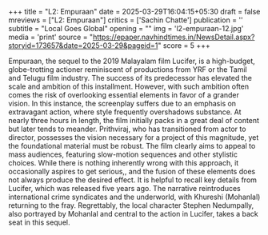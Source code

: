 +++
title = "L2: Empuraan"
date = 2025-03-29T16:04:15+05:30
draft = false
mreviews = ["L2: Empuraan"]
critics = ['Sachin Chatte']
publication = ''
subtitle = "Local Goes Global"
opening = ""
img = 'l2-empuraan-12.jpg'
media = 'print'
source = "https://epaper.navhindtimes.in/NewsDetail.aspx?storyid=173657&date=2025-03-29&pageid=1"
score = 5
+++

Empuraan, the sequel to the 2019 Malayalam film Lucifer, is a high-budget, globe-trotting actioner reminiscent of productions from YRF or the Tamil and Telugu film industry. The success of its predecessor has elevated the scale and ambition of this installment. However, with such ambition often comes the risk of overlooking essential elements in favor of a grander vision. In this instance, the screenplay suffers due to an emphasis on extravagant action, where style frequently overshadows substance.
At nearly three hours in length, the film initially packs in a great deal of content but later tends to meander. Prithviraj, who has transitioned from actor to director, possesses the vision necessary for a project of this magnitude, yet the foundational material must be robust. The film clearly aims to appeal to mass audiences, featuring slow-motion sequences and other stylistic choices. While there is nothing inherently wrong with this approach, it occasionally aspires to get serious,, and the fusion of these elements does not always produce the desired effect. It is helpful to recall key details from Lucifer, which was released five years ago. The narrative reintroduces international crime syndicates and the underworld, with Khureshi (Mohanlal) returning to the fray. Regrettably, the local character Stephen Nedumpally, also portrayed by Mohanlal and central to the action in Lucifer, takes a back seat in this sequel.
